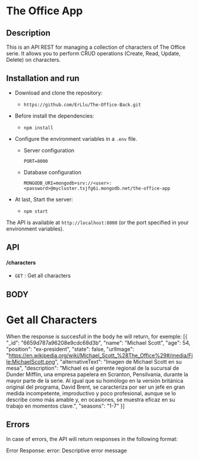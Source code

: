 # The Office App

## Description

This is an API REST for managing a collection of characters of The Office serie. It allows you to perform CRUD operations (Create, Read, Update, Delete) on characters.

## Installation and run

- Download and clone the repository:

  - `https://github.com/ErLlu/The-Office-Back.git`

- Before install the dependencies:

  - `npm install`

- Configure the environment variables in a `.env` file.

  - Server configuration

    `PORT=8000`

  - Database configuration

    `MONGODB_URI=mongodb+srv://<user>:<password>@mycluster.tsjfg6i.mongodb.net/the-office-app`

- At last, Start the server:
  - `npm start`

The API is available at `http://localhost:8000` (or the port specified in your environment variables).

## API

#### /characters

- `GET` : Get all characters

## BODY

# Get all Characters

When the response is succesfull in the body he will return, for exemple:
[{
"_id": "6659d787a96208e9cdc68d3b",
"name": "Michael Scott",
"age": 54,
"position": "ex-president",
"state": false,
"urlImage": "https://en.wikipedia.org/wiki/Michael_Scott_%28The_Office%29#/media/File:MichaelScott.png",
"alternativeText": "Imagen de Michael Scott en su mesa",
"description": "Michael es el gerente regional de la sucursal de Dunder Mifflin, una empresa papelera en Scranton, Pensilvania, durante la mayor parte de la serie. Al igual que su homólogo en la versión británica original del programa, David Brent, se caracteriza por ser un jefe en gran medida incompetente, improductivo y poco profesional, aunque se lo describe como más amable y, en ocasiones, se muestra eficaz en su trabajo en momentos clave.",
"seasons": "1-7"
}]

## Errors

In case of errors, the API will return responses in the following format:

Error Response:
error: Descriptive error message
